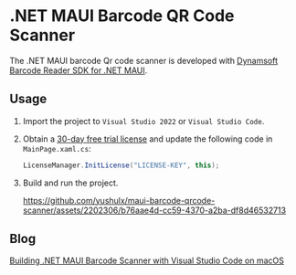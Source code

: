 # .NET MAUI Barcode QR Code Scanner

The .NET MAUI barcode Qr code scanner is developed with [Dynamsoft Barcode Reader SDK for .NET MAUI](https://www.nuget.org/packages/Dynamsoft.BarcodeReaderBundle.Maui). 

## Usage
1. Import the project to `Visual Studio 2022` or `Visual Studio Code`.
2. Obtain a [30-day free trial license](https://www.dynamsoft.com/customer/license/trialLicense?product=dbr) and update the following code in `MainPage.xaml.cs`:

    ```csharp
    LicenseManager.InitLicense("LICENSE-KEY", this);
    ```
3. Build and run the project. 

     https://github.com/yushulx/maui-barcode-qrcode-scanner/assets/2202306/b76aae4d-cc59-4370-a2ba-df8d46532713

## Blog
[Building .NET MAUI Barcode Scanner with Visual Studio Code on macOS](https://www.dynamsoft.com/codepool/dotnet-maui-barcode-sdk-tutorial.html)


